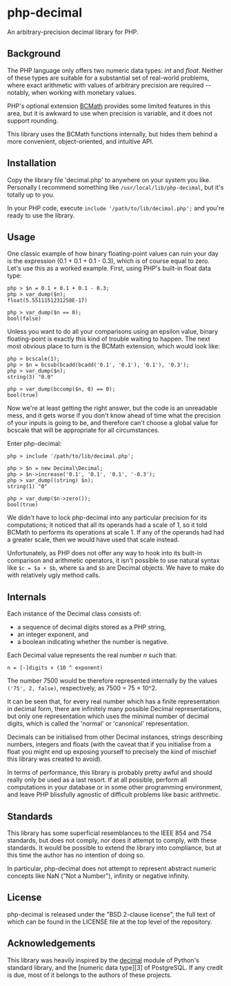 php-decimal
===========

An arbitrary-precision decimal library for PHP.

Background
----------

The PHP language only offers two numeric data types: *int* and *float*.
Neither of these types are suitable for a substantial set of real-world
problems, where exact arithmetic with values of arbitrary precision are
required -- notably, when working with monetary values.

PHP's optional extension [BCMath][1] provides some limited features in this
area, but it is awkward to use when precision is variable, and it does not
support rounding.

This library uses the BCMath functions internally, but hides them behind a more
convenient, object-oriented, and intuitive API.

Installation
------------

Copy the library file 'decimal.php' to anywhere on your system you like.
Personally I recommend something like `/usr/local/lib/php-decimal`, but it's
totally up to you.

In your PHP code, execute `include '/path/to/lib/decimal.php';` and you're
ready to use the library.

Usage
-----

One classic example of how binary floating-point values can ruin your day is
the expression (0.1 + 0.1 + 0.1 - 0.3), which is of course equal to zero.
Let's use this as a worked example.  First, using PHP's built-in float data
type:

    php > $n = 0.1 + 0.1 + 0.1 - 0.3;
    php > var_dump($n);
    float(5.5511151231258E-17)
    
    php > var_dump($n == 0);
    bool(false)

Unless you want to do all your comparisons using an epsilon value, binary
floating-point is exactly this kind of trouble waiting to happen.  The next
most obvious place to turn is the BCMath extension, which would look like:

    php > bcscale(1);
    php > $n = bcsub(bcadd(bcadd('0.1', '0.1'), '0.1'), '0.3');
    php > var_dump($n);
    string(3) "0.0"
    
    php > var_dump(bccomp($n, 0) == 0);
    bool(true)

Now we're at least getting the right answer, but the code is an unreadable
mess, and it gets worse if you don't know ahead of time what the precision of
your inputs is going to be, and therefore can't choose a global value for
bcscale that will be appropriate for all circumstances.

Enter php-decimal:

    php > include '/path/to/lib/decimal.php';
    
    php > $n = new Decimal\Decimal;
    php > $n->increase('0.1', '0.1', '0.1', '-0.3');
    php > var_dump((string) $n);
    string(1) "0"
    
    php > var_dump($n->zero());
    bool(true)

We didn't have to lock php-decimal into any particular precision for its
computations; it noticed that all its operands had a scale of 1, so it told
BCMath to performs its operations at scale 1.  If any of the operands had had a
greater scale, then we would have used that scale instead.

Unfortunately, as PHP does not offer any way to hook into its built-in
comparison and arithmetic operators, it isn't possible to use natural syntax
like `$c = $a + $b`, where `$a` and `$b` are Decimal objects.  We have to make
do with relatively ugly method calls.

Internals
---------

Each instance of the Decimal class consists of:

  * a sequence of decimal digits stored as a PHP string,
  * an integer exponent, and
  * a boolean indicating whether the number is negative.

Each Decimal value represents the real number *n* such that:

    n = [-]digits × (10 ^ exponent)

The number 7500 would be therefore represented internally by the values
`('75', 2, false)`, respectively, as 7500 = 75 × 10^2.

It can be seen that, for every real number which has a finite representation in
decimal form, there are infinitely many possible Decimal representations, but
only one representation which uses the minimal number of decimal digits, which
is called the 'normal' or 'canonical' representation.

Decimals can be initialised from other Decimal instances, strings describing
numbers, integers and floats (with the caveat that if you initialise from a
float you might end up exposing yourself to precisely the kind of mischief this
library was created to avoid).

In terms of performance, this library is probably pretty awful and should
really only be used as a last resort.  If at all possible, perform all
computations in your database or in some other programming environment, and
leave PHP blissfully agnostic of difficult problems like basic arithmetic.

Standards
---------

This library has some superficial resemblances to the IEEE 854 and 754
standards, but does not comply, nor does it attempt to comply, with these
standards.  It would be possible to extend the library into compliance, but at
this time the author has no intention of doing so.

In particular, php-decimal does not attempt to represent abstract numeric
concepts like NaN ("Not a Number"), infinity or negative infinity.

License
-------

php-decimal is released under the "BSD 2-clause license", the full text of
which can be found in the LICENSE file at the top level of the repository.

Acknowledgements
----------------

This library was heavily inspired by the [decimal][2] module of Python's
standard library, and the [numeric data type][3] of PostgreSQL.  If any credit
is due, most of it belongs to the authors of these projects.

  [1]: http://au2.php.net/manual/en/book.bc.php
  [2]: http://docs.python.org/2/library/decimal.html
  [4]: http://www.postgresql.org/docs/current/static/datatype-numeric.html#DATATYPE-NUMERIC-DECIMAL

